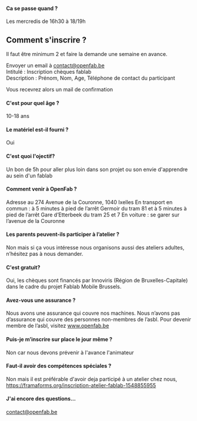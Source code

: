 #### Ca se passe quand ?
Les mercredis de 16h30 à 18/19h

## Comment s'inscrire ?           
Il faut être minimum 2 et faire la demande une semaine en avance.       

Envoyer un email à contact@openfab.be           
Intitulé : Inscription chèques fablab           
Description : Prénom, Nom, Age, Téléphone de contact du participant       

Vous recevrez alors un mail de confirmation

#### C'est pour quel âge ?
10-18 ans

#### Le matériel est-il fourni ?
Oui

#### C'est quoi l'ojectif?
Un bon de 5h pour aller plus loin dans son projet ou son envie d'apprendre au sein d'un fablab

#### Comment venir à OpenFab ?
Adresse au 274 Avenue de la Couronne, 1040 Ixelles En transport en commun : à 5 minutes à pied de l’arrêt Germoir du tram 81 et à 5 minutes à pied de l’arrêt Gare d’Etterbeek du tram 25 et 7 En voiture : se garer sur l’avenue de la Couronne

#### Les parents peuvent-ils participer à l’atelier ?
Non mais si ça vous intéresse nous organisons aussi des ateliers adultes, n’hésitez pas à nous demander.

#### C'est gratuit?
Oui, les chèques sont financés par Innoviris (Région de Bruxelles-Capitale) dans le cadre du projet Fablab Mobile Brussels.

#### Avez-vous une assurance ?
Nous avons une assurance qui couvre nos machines. Nous n’avons pas d’assurance qui couvre des personnes non-membres de l’asbl. Pour devenir membre de l’asbl, visitez www.openfab.be

#### Puis-je m’inscrire sur place le jour même ?
Non car nous devons prévenir à l'avance l'animateur

#### Faut-il avoir des compétences spéciales ?
Non mais il est préférable d'avoir deja participé à un atelier chez nous, https://framaforms.org/inscription-atelier-fablab-1548855955

#### J'ai encore des questions...
contact@openfab.be
